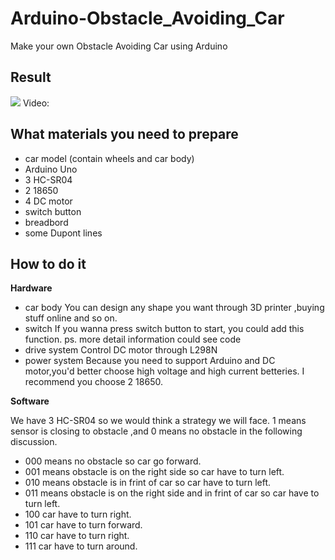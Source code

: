 # Arduino-Obstacle_Avoiding_Car
Make your own Obstacle Avoiding Car using Arduino

## Result
![](https://i.imgur.com/YAkwJ2G.jpg)
Video:

## What materials you need to prepare
* car model (contain wheels and car body)
* Arduino Uno
* 3 HC-SR04
* 2 18650
* 4 DC motor
* switch button
* breadbord
* some Dupont lines

## How to do it
**Hardware**
* car body
You can design any shape you want through 3D printer ,buying stuff online and so on.
* switch
If you wanna press switch button to start, you could add this function.
ps. more detail information could see code
* drive system
Control DC motor through L298N
* power system
Because you need to support Arduino and DC motor,you'd better choose high voltage and high current betteries.
I recommend you choose 2 18650.

**Software**

We have 3 HC-SR04 so we would think a strategy we will face.
1 means sensor is closing to obstacle ,and 0 means no obstacle in the following discussion.

- 000 means no obstacle so car go forward.
- 001 means obstacle is on the right side so car have to turn left.
- 010 means obstacle is in frint of car so car have to turn left.
- 011 means obstacle is on the right side and in frint of car so car have to turn left.
- 100 car have to turn right.
- 101 car have to turn forward.
- 110 car have to turn right.
- 111 car have to turn around.
